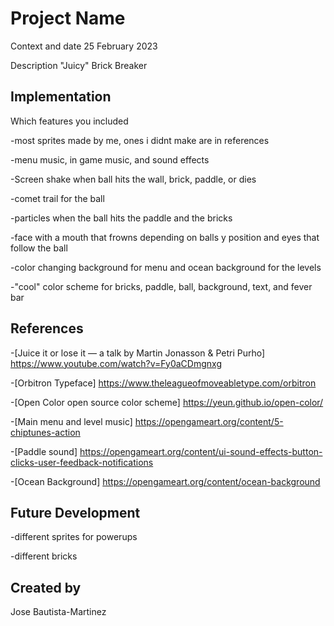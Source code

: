 # Project Name

Context and date
25 February 2023

Description
"Juicy" Brick Breaker

## Implementation

Which features you included

-most sprites made by me, ones i didnt make are in references

-menu music, in game music, and sound effects

-Screen shake when ball hits the wall, brick, paddle, or dies

-comet trail for the ball

-particles when the ball hits the paddle and the bricks

-face with a mouth that frowns depending on balls y position and eyes that follow the ball

-color changing background for menu and ocean background for the levels

-"cool" color scheme for bricks, paddle, ball, background, text, and fever bar

## References
-[Juice it or lose it — a talk by Martin Jonasson & Petri Purho] https://www.youtube.com/watch?v=Fy0aCDmgnxg

-[Orbitron Typeface] https://www.theleagueofmoveabletype.com/orbitron

-[Open Color open source color scheme] https://yeun.github.io/open-color/

-[Main menu and level music] https://opengameart.org/content/5-chiptunes-action

-[Paddle sound] https://opengameart.org/content/ui-sound-effects-button-clicks-user-feedback-notifications

-[Ocean Background] https://opengameart.org/content/ocean-background

## Future Development

-different sprites for powerups

-different bricks

## Created by
Jose Bautista-Martinez
